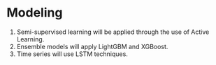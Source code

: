# Modeling

1) Semi-supervised learning will be applied through the use of Active Learning.
2) Ensemble models will apply LightGBM and XGBoost.
3) Time series will use LSTM techniques.